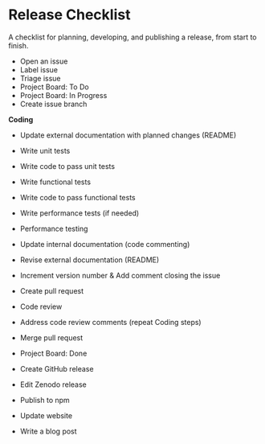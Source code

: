 # Release Checklist

A checklist for planning, developing, and publishing a release, from start to finish.

* Open an issue
* Label issue
* Triage issue
* Project Board: To Do
* Project Board: In Progress
* Create issue branch

**Coding**
* Update external documentation with planned changes (README)
* Write unit tests
* Write code to pass unit tests
* Write functional tests
* Write code to pass functional tests
* Write performance tests (if needed)
* Performance testing
* Update internal documentation (code commenting)
* Revise external documentation (README)

* Increment version number & Add comment closing the issue
* Create pull request
* Code review
* Address code review comments (repeat Coding steps)
* Merge pull request
* Project Board: Done
* Create GitHub release
* Edit Zenodo release
* Publish to npm
* Update website
* Write a blog post

